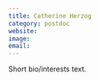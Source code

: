 ```yaml
---
title: Catherine Herzog
category: postdoc
website: 
image: 
email: 
---
```


Short bio/interests text.